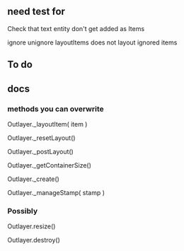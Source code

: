 ## need test for

Check that text entity don't get added as Items

ignore
unignore
layoutItems does not layout ignored items

## To do

## docs

### methods you can overwrite

Outlayer._layoutItem( item )

Outlayer._resetLayout()

Outlayer._postLayout()

Outlayer._getContainerSize()

Outlayer._create()

Outlayer._manageStamp( stamp )

### Possibly

Outlayer.resize()

Outlayer.destroy()
